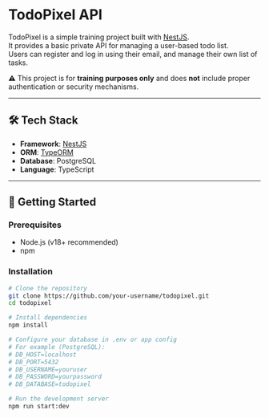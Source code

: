 # TodoPixel API

TodoPixel is a simple training project built with [NestJS](https://nestjs.com/).  
It provides a basic private API for managing a user-based todo list.  
Users can register and log in using their email, and manage their own list of tasks.

⚠️ This project is for **training purposes only** and does **not** include proper authentication or security mechanisms.

---

## 🛠️ Tech Stack

- **Framework**: [NestJS](https://nestjs.com/)
- **ORM**: [TypeORM](https://typeorm.io/)
- **Database**: PostgreSQL
- **Language**: TypeScript

---

## 🚀 Getting Started

### Prerequisites

- Node.js (v18+ recommended)
- npm

### Installation

```bash
# Clone the repository
git clone https://github.com/your-username/todopixel.git
cd todopixel

# Install dependencies
npm install

# Configure your database in .env or app config
# For example (PostgreSQL):
# DB_HOST=localhost
# DB_PORT=5432
# DB_USERNAME=youruser
# DB_PASSWORD=yourpassword
# DB_DATABASE=todopixel

# Run the development server
npm run start:dev
